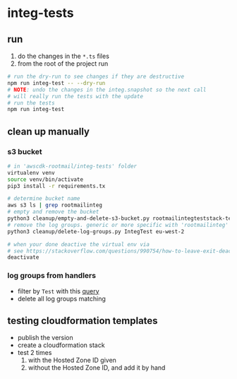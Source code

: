 # integ-tests

## run
1. do the changes in the `*.ts` files
2. from the root of the project run
```bash
# run the dry-run to see changes if they are destructive
npm run integ-test -- --dry-run
# NOTE: undo the changes in the integ.snapshot so the next call
# will really run the tests with the update
# run the tests
npm run integ-test
```
## clean up manually
### s3 bucket
```bash
# in 'awscdk-rootmail/integ-tests' folder
virtualenv venv
source venv/bin/activate
pip3 install -r requirements.tx

# determine bucket name
aws s3 ls | grep rootmailinteg
# empty and remove the bucket
python3 cleanup/empty-and-delete-s3-bucket.py rootmailintegteststack-testrootmailemailbucket<suffix>
# remove the log groups. generic or more specific with 'rootmailinteg' and 'SetupTest'
python3 cleanup/delete-log-groups.py IntegTest eu-west-2

# when your done deactive the virtual env via
# see https://stackoverflow.com/questions/990754/how-to-leave-exit-deactivate-a-python-virtualenv
deactivate
```

### log groups from handlers
- filter by `Test` with this [query](https://eu-west-1.console.aws.amazon.com/cloudwatch/home?region=eu-west-1#logsV2:log-groups$3FlogGroupNameFilter$3DTest)
- delete all log groups matching

## testing cloudformation templates
- publish the version
- create a cloudformation stack
- test 2 times
    1. with the Hosted Zone ID given
    2. without the Hosted Zone ID, and add it by hand